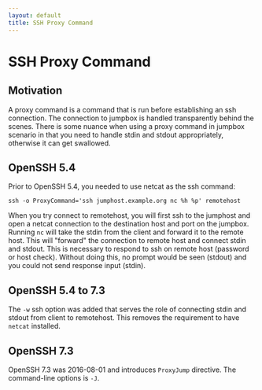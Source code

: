 ```yaml
---
layout: default
title: SSH Proxy Command
---
```

# SSH Proxy Command

## Motivation
A proxy command is a command that is run before establishing an ssh connection.
The connection to jumpbox is handled transparently behind the scenes.
There is some nuance when using a proxy command in jumpbox scenario in that you need to handle stdin
and stdout appropriately, otherwise it can get swallowed.

## OpenSSH 5.4
Prior to OpenSSH 5.4, you needed to use netcat as the ssh command:
```
ssh -o ProxyCommand='ssh jumphost.example.org nc %h %p' remotehost
```
When you try connect to remotehost, you will first ssh to the jumphost and open a netcat connection
to the destination host and port on the jumpbox.
Running `nc` will take the stdin from the client and forward it to the remote host.
This will "forward" the connection to remote host and connect stdin and stdout.
This is necessary to respond to ssh on remote host (password or host check).
Without doing this, no prompt would be seen (stdout) and you could not send response input (stdin).

## OpenSSH 5.4 to 7.3
The `-w` ssh option was added that serves the role of connecting stdin and stdout from client to remotehost.
This removes the requirement to have `netcat` installed.

## OpenSSH 7.3
OpenSSH 7.3 was 2016-08-01 and introduces `ProxyJump` directive. The command-line options is `-J`.
